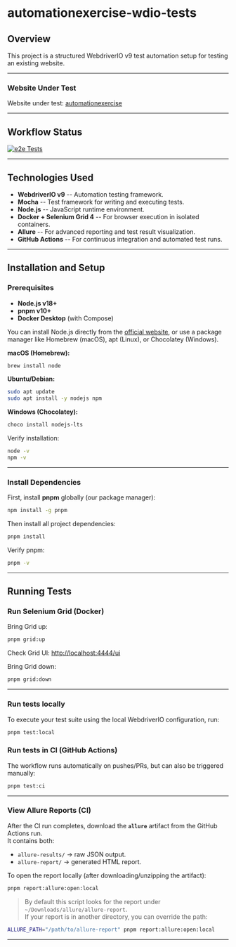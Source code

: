 # automationexercise-wdio-tests

## Overview

This project is a structured WebdriverIO v9 test automation setup for
testing an existing website.

------------------------------------------------------------------------

### Website Under Test

Website under test:
[automationexercise](https://www.automationexercise.com/)

------------------------------------------------------------------------

## Workflow Status

[![e2e Tests](https://github.com/gregoryAndrikopoulos/automationexercise-wdio-tests/actions/workflows/e2e_test.yml/badge.svg)](https://github.com/gregoryAndrikopoulos/automationexercise-wdio-tests/actions/workflows/e2e_test.yml)

------------------------------------------------------------------------

## Technologies Used

-   **WebdriverIO v9** -- Automation testing framework.
-   **Mocha** -- Test framework for writing and executing tests.
-   **Node.js** -- JavaScript runtime environment.
-   **Docker + Selenium Grid 4** -- For browser execution in isolated containers.
-   **Allure** -- For advanced reporting and test result visualization.
-   **GitHub Actions** -- For continuous integration and automated test
    runs.

------------------------------------------------------------------------

## Installation and Setup

### Prerequisites

-   **Node.js v18+**
-   **pnpm v10+**
-   **Docker Desktop** (with Compose)

You can install Node.js directly from the [official
website](https://nodejs.org/), or use a package manager like Homebrew
(macOS), apt (Linux), or Chocolatey (Windows).

**macOS (Homebrew):**

``` bash
brew install node
```

**Ubuntu/Debian:**

``` bash
sudo apt update
sudo apt install -y nodejs npm
```

**Windows (Chocolatey):**

``` powershell
choco install nodejs-lts
```

Verify installation:

``` bash
node -v
npm -v
```

------------------------------------------------------------------------

### Install Dependencies

First, install **pnpm** globally (our package manager):

``` bash
npm install -g pnpm
```

Then install all project dependencies:

``` bash
pnpm install
```

Verify pnpm:

``` bash
pnpm -v
```

------------------------------------------------------------------------

## Running Tests

### Run Selenium Grid (Docker)

Bring Grid up:

``` bash
pnpm grid:up
```

Check Grid UI: <http://localhost:4444/ui>

Bring Grid down:

``` bash
pnpm grid:down
```

------------------------------------------------------------------------

### Run tests locally

To execute your test suite using the local WebdriverIO configuration,
run:

``` bash
pnpm test:local
```

### Run tests in CI (GitHub Actions)

The workflow runs automatically on pushes/PRs, but can also be triggered
manually:

``` bash
pnpm test:ci
```

------------------------------------------------------------------------

### View Allure Reports (CI)

After the CI run completes, download the **`allure`** artifact from the GitHub Actions run.  
It contains both:

- `allure-results/` → raw JSON output.
- `allure-report/` → generated HTML report.

To open the report locally (after downloading/unzipping the artifact):

```bash
pnpm report:allure:open:local
```

> By default this script looks for the report under `~/Downloads/allure/allure-report`.  
> If your report is in another directory, you can override the path:

```bash
ALLURE_PATH="/path/to/allure-report" pnpm report:allure:open:local
```

------------------------------------------------------------------------